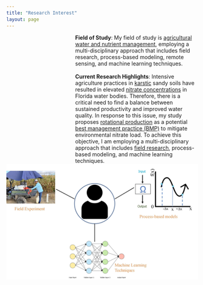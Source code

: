```yaml
---
title: "Research Interest"
layout: page
---
```


<div style="display: flex;">
  <div style="flex: 1;">
  </div>
  <div style="flex: 2; margin-left: 20px;">
<b>Field of Study</b>: My field of study is <a href="https://www.nifa.usda.gov/about-nifa/impacts/dashboard-agricultural-water-use-nutrient-management">agricultural water and nutrient management</a>, employing a multi-disciplinary approach that includes field research, process-based modeling, remote sensing, and machine learning techniques. <br>
    <br>
<b>Current Research Highlights</b>: Intensive agriculture practices in <a href="https://www.usgs.gov/mission-areas/water-resources/science/karst-aquifers">karstic</a> sandy soils have resulted in elevated <a href="https://www.mysuwanneeriver.com/DocumentCenter/View/130/2007-Nitrate-Trend-Report?bidId=">nitrate concentrations</a> in Florida water bodies. Therefore, there is a critical need to find a balance between sustained productivity and improved water quality. In response to this issue, my study proposes <a href="https://www.ams.usda.gov/grades-standards/crop-rotation-practice-standard#:~:text=Section%20205.205%2C%20the%20crop%20rotation%20practice%20standard%2C%20is,conserve%20nutrients%2C%20and%20protect%20the%20soil%20against%20erosion.">rotational production</a> as a potential <a href="https://www.fdacs.gov/Agriculture-Industry/Water/Agricultural-Best-Management-Practices">best management practice (BMP)</a> to mitigate environmental nitrate load. To achieve this objective, I am employing a multi-disciplinary approach that includes <a href="https://edis.ifas.ufl.edu/publication/AE581">field research</a>, process-based modeling, and machine learning techniques.   
  </div>
</div>
<img src="research1.jpeg" alt="highlights"/>



